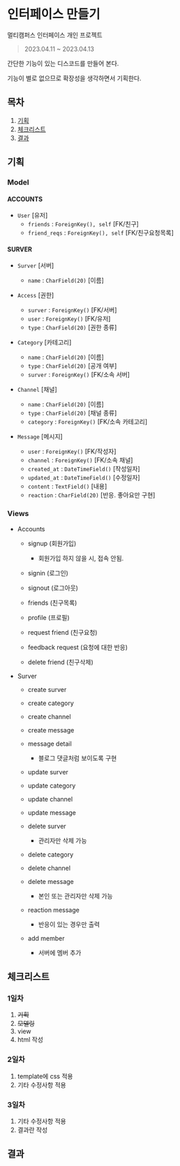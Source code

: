 # 인터페이스 만들기

멀티캠퍼스 인터페이스 개인 프로젝트

> 2023.04.11 ~ 2023.04.13

간단한 기능이 있는 디스코드를 만들어 본다.

기능이 별로 없으므로 확장성을 생각하면서 기획한다.

## 목차

1. [기획](###-기획)
2. [체크리스트](###-체크리스트)
3. [결과](###-결과)

## 기획

### Model
    
#### ACCOUNTS

- `User` [유저]
    - `friends` : `ForeignKey(), self`  [FK/친구]
    - `friend_reqs` : `ForeignKey(), self`  [FK/친구요청목록]

#### SURVER

- `Surver` [서버]
    - `name` : `CharField(20)`  [이름]

- `Access` [권한]
    - `surver` : `ForeignKey()`  [FK/서버]
    - `user` : `ForeignKey()`  [FK/유저]
    - `type` : `CharField(20)`  [권한 종류]

- `Category` [카테고리]
    - `name` : `CharField(20)`  [이름]
    - `type` : `CharField(20)`  [공개 여부]
    - `surver` : `ForeignKey()`  [FK/소속 서버]

- `Channel` [채널]
    - `name` : `CharField(20)`  [이름]
    - `type` : `CharField(20)`  [채널 종류]
    - `category` : `ForeignKey()`  [FK/소속 카테고리]

- `Message` [메시지]
    - `user` : `ForeignKey()`  [FK/작성자]
    - `channel` : `ForeignKey()`  [FK/소속 채널]
    - `created_at` : `DateTimeField()`  [작성일자]
    - `updated_at` : `DateTimeField()`  [수정일자]
    - `content` : `TextField()`  [내용]
    - `reaction` : `CharField(20)`  [반응. 좋아요만 구현]

### Views

- Accounts

    - signup (회원가입)
    
        - 회원가입 하지 않을 시, 접속 안됨.

    - signin (로그인)

    - signout (로그아웃)

    - friends (친구목록)

    - profile (프로필)

    - request friend (친구요청)

    - feedback request (요청에 대한 반응)

    - delete friend (친구삭제)

- Surver

    - create surver

    - create category

    - create channel

    - create message

    - message detail

        - 블로그 댓글처럼 보이도록 구현

    - update surver

    - update category

    - update channel

    - update message

    - delete surver

        - 관리자만 삭제 가능

    - delete category

    - delete channel

    - delete message
    
        - 본인 또는 관리자만 삭제 가능

    - reaction message

        - 반응이 있는 경우만 출력

    - add member

        - 서버에 멤버 추가

## 체크리스트

### 1일차
1. ~~기획~~
2. ~~모델링~~
3. view
4. html 작성

### 2일차
1. template에 css 적용
2. 기타 수정사항 적용

### 3일차
1. 기타 수정사항 적용
2. 결과란 작성

## 결과
